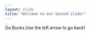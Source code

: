 ```yaml
---
layout: slide
title: "Welcome to our second slide!"
---
```

Go Bucks
Use the left arrow to go back!

